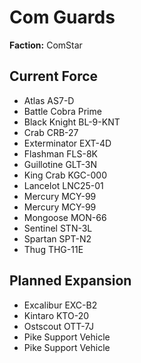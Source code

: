 # Com Guards
**Faction:** ComStar
## Current Force
- Atlas AS7-D
- Battle Cobra Prime
- Black Knight BL-9-KNT
- Crab CRB-27
- Exterminator EXT-4D
- Flashman FLS-8K
- Guillotine GLT-3N
- King Crab KGC-000
- Lancelot LNC25-01
- Mercury MCY-99
- Mercury MCY-99
- Mongoose MON-66
- Sentinel STN-3L
- Spartan SPT-N2
- Thug THG-11E
## Planned Expansion
- Excalibur EXC-B2
- Kintaro KTO-20
- Ostscout OTT-7J
- Pike Support Vehicle
- Pike Support Vehicle
